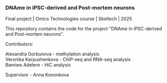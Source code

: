 ### DNAme in iPSC-derived and Post-mortem neurons
Final project | Omics Technologies course | Skoltech | 2025 <br>

This repository contains the code for the project "DNAme in iPSC-derived and Post-mortem neurons".<br>

Contributors:<br>

Alexandra Gorbunova - methylation analysis<br>
Veronika Karpushenkova - ChIP-seq and RNA-seq analysis<br>
Bamiwo Adelere - HiC analysis<br>

Supervisor - Anna Kononkova <br>


